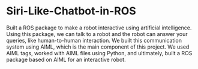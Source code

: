 # Siri-Like-Chatbot-in-ROS

Built a ROS package to make a robot interactive using
artificial intelligence. Using this package, we can talk to a robot and the robot can answer
your queries, like human-to-human interaction. We built this
communication system using AIML, which is the main component of this project. We
used AIML tags, worked with AIML files using Python, and ultimately,
built a ROS package based on AIML for an interactive robot.
